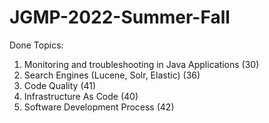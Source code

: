 # JGMP-2022-Summer-Fall

Done Topics:
1. Monitoring and troubleshooting in Java Applications (30)
2. Search Engines (Lucene, Solr, Elastic) (36)
3. Code Quality (41)
4. Infrastructure As Code (40)
5. Software Development Process (42)